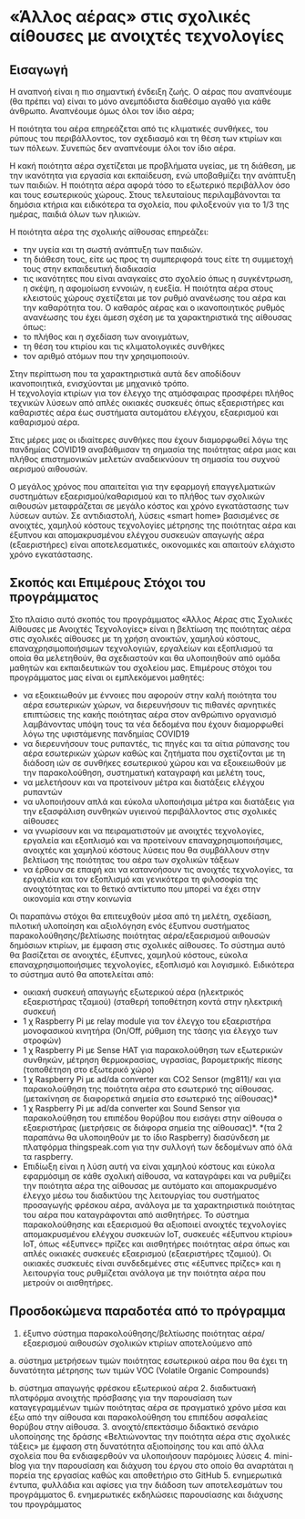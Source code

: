 # «Άλλος αέρας» στις σχολικές αίθουσες με ανοιχτές τεχνολογίες

## Εισαγωγή

Η αναπνοή είναι η πιο σημαντική ένδειξη ζωής. Ο αέρας που αναπνέουμε (θα πρέπει να) είναι το μόνο ανεμπόδιστα διαθέσιμο αγαθό για κάθε άνθρωπο. Αναπνέουμε όμως όλοι τον ίδιο αέρα;

Η ποιότητα του αέρα επηρεάζεται από τις κλιματικές συνθήκες, του ρύπους του περιβάλλοντος, τον σχεδιασμό και τη θέση των κτιρίων και των πόλεων. Συνεπώς δεν αναπνέουμε όλοι τον ίδιο αέρα.

Η κακή ποιότητα αέρα σχετίζεται με προβλήματα υγείας, με τη διάθεση, με την ικανότητα για εργασία και εκπαίδευση, ενώ υποβαθμίζει την ανάπτυξη των παιδιών.
Η ποιότητα αέρα αφορά τόσο το εξωτερικό περιβάλλον όσο και τους εσωτερικούς χώρους. Στους τελευταίους περιλαμβάνονται τα δημόσια κτήρια και ειδικότερα τα σχολεία, που φιλοξενούν για το 1/3 της ημέρας, παιδιά όλων των ηλικιών.

Η ποιότητα αέρα της σχολικής αίθουσας επηρεάζει:
- την υγεία και τη σωστή ανάπτυξη των παιδιών.
- τη διάθεση τους, είτε ως προς τη συμπεριφορά τους είτε τη συμμετοχή τους στην εκπαιδευτική διαδικασία
- τις ικανότητες που είναι αναγκαίες στο σχολείο όπως η συγκέντρωση, η σκέψη, η αφομοίωση εννοιών, η ευεξία.
Η ποιότητα αέρα στους κλειστούς χώρους σχετίζεται με τον ρυθμό ανανέωσης του αέρα και την καθαρότητα του. Ο καθαρός αέρας και ο ικανοποιητικός ρυθμός ανανέωσης του έχει άμεση σχέση με τα χαρακτηριστικά της αίθουσας όπως:
- το πλήθος και η σχεδίαση των ανοιγμάτων,
- τη θέση του κτιρίου και τις κλιματολογικές συνθήκες 
- τον αριθμό ατόμων που την χρησιμοποιούν.

Στην περίπτωση που τα χαρακτηριστικά αυτά δεν αποδίδουν ικανοποιητικά, ενισχύονται με μηχανικό τρόπο.  
Η τεχνολογία κτιρίων για τον έλεγχο της ατμόσφαιρας προσφέρει πλήθος τεχνικών λύσεων από απλές οικιακές συσκευές όπως εξαεριστήρες και καθαριστές αέρα έως συστήματα αυτομάτου ελέγχου, εξαερισμού και καθαρισμού αέρα.

Στις μέρες μας οι ιδιαίτερες συνθήκες που έχουν διαμορφωθεί λόγω της πανδημίας COVID19 αναβάθμισαν τη σημασία της ποιότητας αέρα μιας και πλήθος επιστημονικών μελετών αναδεικνύουν τη σημασία του συχνού αερισμού αιθουσών.

Ο μεγάλος χρόνος που απαιτείται για την εφαρμογή επαγγελματικών συστημάτων εξαερισμού/καθαρισμού και το πλήθος των σχολικών αιθουσών μεταφράζεται σε μεγάλο κόστος και χρόνο εγκατάστασης των λύσεων αυτών. Σε αντιδιαστολή, λύσεις «smart home» βασισμένες σε ανοιχτές, χαμηλού κόστους τεχνολογίες μέτρησης της ποιότητας αέρα και έξυπνου και απομακρυσμένου ελέγχου συσκευών απαγωγής αέρα (εξαεριστήρες) είναι αποτελεσματικές, οικονομικές και απαιτούν ελάχιστο χρόνο εγκατάστασης.

## Σκοπός και Επιμέρους Στόχοι του προγράμματος
Στο πλαίσιο αυτό σκοπός του προγράμματος «Άλλος Αέρας στις Σχολικές Αίθουσες με Ανοιχτές Τεχνολογίες» είναι η βελτίωση της ποιότητας αέρα στις σχολικές αίθουσες με τη χρήση ανοικτών, χαμηλού κόστους, επαναχρησιμοποιήσιμων τεχνολογιών, εργαλείων και εξοπλισμού τα οποία θα μελετηθούν, θα σχεδιαστούν και θα υλοποιηθούν από ομάδα μαθητών και εκπαιδευτικών του σχολείου μας.
Επιμέρους στόχοι του προγράμματος μας είναι οι εμπλεκόμενοι μαθητές: 
- να εξοικειωθούν με έννοιες που αφορούν στην καλή ποιότητα του αέρα εσωτερικών χώρων, να διερευνήσουν τις πιθανές αρνητικές επιπτώσεις της κακής ποιότητας αέρα στον ανθρώπινο οργανισμό λαμβάνοντας υπόψη τους τα νέα δεδομένα που έχουν διαμορφωθεί λόγω της υφιστάμενης πανδημίας COVID19
- να διερευνήσουν τους ρυπαντές, τις πηγές και τα αίτια ρύπανσης του αέρα εσωτερικών χώρων καθώς και ζητήματα που σχετίζονται με τη διάδοση ιών σε συνθήκες εσωτερικού χώρου και να εξοικειωθούν με την παρακολούθηση, συστηματική καταγραφή και μελέτη τους,
- να μελετήσουν και να προτείνουν μέτρα και διατάξεις ελέγχου ρυπαντών 
- να υλοποιήσουν απλά και εύκολα υλοποιήσιμα μέτρα και διατάξεις για την εξασφάλιση συνθηκών υγιεινού περιβάλλοντος στις σχολικές αίθουσες
- να γνωρίσουν και να πειραματιστούν με ανοιχτές τεχνολογίες, εργαλεία και εξοπλισμό και να προτείνουν επαναχρησιμοποιήσιμες, ανοιχτές και χαμηλού κόστους λύσεις που θα συμβάλλουν στην βελτίωση της ποιότητας του αέρα των σχολικών τάξεων
- να έρθουν σε επαφή και να κατανοήσουν τις ανοιχτές τεχνολογίες, τα εργαλεία και τον εξοπλισμό και γενικότερα τη φιλοσοφία της ανοιχτότητας και το θετικό αντίκτυπο που μπορεί να έχει στην οικονομία και στην κοινωνία

Οι παραπάνω στόχοι θα επιτευχθούν μέσα από τη μελέτη, σχεδίαση, πιλοτική υλοποίηση και αξιολόγηση ενός έξυπνου συστήματος παρακολούθησης/βελτίωσης ποιότητας αέρα/εξαερισμού αιθουσών δημόσιων κτιρίων, με έμφαση στις σχολικές αίθουσες. Το σύστημα αυτό θα βασίζεται σε ανοιχτές, έξυπνες, χαμηλού κόστους, εύκολα επαναχρησιμοποιήσιμες τεχνολογίες, εξοπλισμό και λογισμικό. Ειδικότερα το σύστημα αυτό θα αποτελείται από:
- οικιακή συσκευή απαγωγής εξωτερικού αέρα (ηλεκτρικός εξαεριστήρας τζαμιού) (σταθερή τοποθέτηση κοντά στην ηλεκτρική συσκευή
- 1 χ Raspberry Pi με relay module για τον έλεγχο του εξαεριστήρα μονοφασικού κινητήρα (On/Off, ρύθμιση της τάσης  για έλεγχο των στροφών)
- 1 χ Raspberry Pi  με Sense ΗΑΤ για παρακολούθηση των εξωτερικών συνθηκών, μέτρηση θερμοκρασίας, υγρασίας, βαρομετρικής πίεσης (τοποθέτηση στο εξωτερικό χώρο)
- 1 χ Raspberry Pi  με ad/da converter και CO2 Sensor (mg811)/ και για παρακολούθηση της ποιότητα αέρα στο εσωτερικό της αίθουσας. (μετακίνηση σε διαφορετικά σημεία στο εσωτερικό της αίθουσας)*
- 1 χ Raspberry Pi  με ad/da converter και Sound Sensor για παρακολούθηση του επιπέδου θορύβου που εισάγει στην αίθουσα ο εξαεριστήρας (μετρήσεις σε διάφορα σημεία της αίθουσας)*.
*(τα 2 παραπάνω θα υλοποιηθούν με το ίδιο Raspberry)
διασύνδεση με πλατφόρμα thingspeak.com για την συλλογή των δεδομένων από όλά τα raspberry.
- Επιδίωξη είναι η λύση αυτή να είναι χαμηλού κόστους και εύκολα εφαρμόσιμη σε κάθε σχολική αίθουσα, να καταγράφει και να ρυθμίζει την ποιότητα αέρα της αίθουσας με αυτόματο και απομακρυσμένο έλεγχο μέσω του διαδικτύου της λειτουργίας του συστήματος προσαγωγής φρέσκου αέρα, ανάλογα με τα χαρακτηριστικά ποιότητας του αέρα που καταγράφονται από αισθητήρες. 
Το σύστημα παρακολούθησης και εξαερισμού θα αξιοποιεί ανοιχτές τεχνολογίες απομακρυσμένου ελέγχου συσκευών IoT, συσκευές «έξυπνου κτιρίου» ΙοΤ, όπως «έξυπνες» πρίζες και αισθητήρες ποιότητας αέρα όπως και απλές οικιακές συσκευές εξαερισμού (εξαεριστήρες τζαμιού). Οι οικιακές συσκευές είναι συνδεδεμένες στις «έξυπνες πρίζες» και η λειτουργία τους ρυθμίζεται ανάλογα με την ποιότητα αέρα που μετρούν οι αισθητήρες.

## Προσδοκώμενα παραδοτέα από το πρόγραμμα 
1. έξυπνο σύστημα παρακολούθησης/βελτίωσης ποιότητας αέρα/εξαερισμού αιθουσών σχολικών κτιρίων αποτελούμενο από

a. σύστημα μετρήσεων τιμών ποιότητας εσωτερικού αέρα που θα έχει τη δυνατότητα μέτρησης των τιμών VOC (Volatile Organic Compounds)

b. σύστημα απαγωγής φρέσκου εξωτερικού αέρα 
2. διαδικτυακή πλατφόρμα ανοιχτής πρόσβασης για την παρουσίαση των καταγεγραμμένων τιμών ποιότητας αέρα σε πραγματικό χρόνο μέσα και έξω από την αίθουσα και παρακολούθηση του επιπέδου ασφαλείας θορύβου στην αίθουσα.
3. ανοιχτό/επεκτάσιμο διδακτικό σενάριο υλοποίησης της δράσης «Βελτιώνοντας την ποιότητα αέρα στις σχολικές τάξεις» με έμφαση στη δυνατότητα αξιοποίησης του και από άλλα σχολεία που θα ενδιαφερθούν να υλοποιήσουν παρόμοιες λύσεις
4. mini-blog για την παρουσίαση και διάχυση του έργου στο οποίο θα αναρτάται η πορεία της εργασίας καθώς και αποθετήριο στο GitHub
5. ενημερωτικά έντυπα, φυλλάδια και αφίσες για την διάδοση των αποτελεσμάτων του προγράμματος 
6. ενημερωτικές εκδηλώσεις παρουσίασης και διάχυσης του προγράμματος

